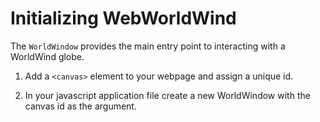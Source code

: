 # Initializing WebWorldWind

The `WorldWindow` provides the main entry point to interacting with a WorldWind globe.

1. Add a `<canvas>` element to your webpage and assign a unique id.

2. In your javascript application file create a new WorldWindow with the canvas id as the argument.

<div class="demo" id="initialization">
</div>

<script>
    const initGistUrl = 'https://gist.githubusercontent.com/zglueck/38a9e5fff426e11b8ef2dd1abcdac5fe/raw/6586a7b34c324de9321f04aef0f4af98ea89764c/main.js'

    const htmlGistUrl = 'https://gist.githubusercontent.com/zglueck/be21a881bdc09c80b99b360b064592ff/raw/a3b02dd9fe43d458686de5901fe832c597634635/index.html'

    const cssGistUrl = 'https://gist.githubusercontent.com/zglueck/be21a881bdc09c80b99b360b064592ff/raw/a3b02dd9fe43d458686de5901fe832c597634635/theme.css'

    const createJsFiddle = gists => {
        const form = new FormData();

        for (let i = 0; i < gists.length; i++) {
            if (gists[i].url.endsWith('js')) {
                form.append('js', gists[i].text());
            } else if (gists[i].url.endsWith('html')) {
                form.append('html', gists[i].text());
            } else if (gists[i].url.endsWith('css')) {
                form.append('css', gists[i].text());
            }
        }

        form.append('title', 'dynamic demo test');
        form.append('wrap', 'd');

        return fetch('https://jsfiddle.net/api/post/library/pure/', {
            method: 'POST',
            body: form,
            mode: 'no-cors'
        });
    };

    const updatePage = url => {
        const demoDiv = document.getElementById('initialization');

        const demoIframe = document.createElement('iframe');
        demoIframe.setAttribute('src', url);

        demoDiv.appendChild(demoIframe);
    };

    const initGistPromise = fetch(initGistUrl);
    const htmlGistPromise = fetch(htmlGistUrl);
    const cssGistPromise = fetch(cssGistUrl);

    Promise.all([initGistPromise, htmlGistPromise, cssGistPromise])
        .then(createJsFiddle)
        .then(updatePage);
</script>